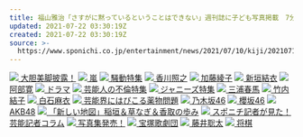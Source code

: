 ```yaml
---
title: 福山雅治「さすがに黙っているということはできない」週刊誌に子ども写真掲載　7分半にわたり訴え
updated: 2021-07-22 03:30:19Z
created: 2021-07-22 03:30:19Z
source: >-
  https://www.sponichi.co.jp/entertainment/news/2021/07/10/kiji/20210710s00041000376000c.html
---
```


 [![](https://www.sponichi.co.jp/entertainment/images/tokusyu/bikyakuV2.jpg) 大胆美脚披露！](https://www.sponichi.co.jp/entertainment/tokusyu/bikyaku/)  [![](https://www.sponichi.co.jp/entertainment/images/tokusyu/arashi2019.jpg) 嵐](https://www.sponichi.co.jp/entertainment/tokusyu/arashi/)  [![](https://www.sponichi.co.jp/entertainment/images/tokusyu/sodo02.jpg) 騒動特集](https://www.sponichi.co.jp/entertainment/tokusyu/sodo/)  [![](https://www.sponichi.co.jp/entertainment/images/tokusyu/kagawateruyuki.jpg) 香川照之](https://www.sponichi.co.jp/entertainment/tokusyu/kagawateruyuki/)  [![](https://www.sponichi.co.jp/entertainment/images/tokusyu/katopan2.jpg) 加藤綾子](https://www.sponichi.co.jp/entertainment/tokusyu/katopan/)  [![](https://www.sponichi.co.jp/entertainment/images/tokusyu/aragakiyui.jpg) 新垣結衣](https://www.sponichi.co.jp/entertainment/tokusyu/aragakiyui/)  [![](https://www.sponichi.co.jp/entertainment/images/tokusyu/abehiroshi.jpg) 阿部寛](https://www.sponichi.co.jp/entertainment/tokusyu/abehiroshi/)  [![](https://www.sponichi.co.jp/entertainment/images/tokusyu/drama.jpg) ドラマ](https://www.sponichi.co.jp/entertainment/tokusyu/drama/)  [![](https://www.sponichi.co.jp/entertainment/images/tokusyu/furin.jpg) 芸能人の不倫特集](https://www.sponichi.co.jp/entertainment/tokusyu/furin/)  [![](https://www.sponichi.co.jp/entertainment/images/tokusyu/johnnys.jpg) ジャニーズ特集](https://www.sponichi.co.jp/entertainment/tokusyu/johnnys/)  [![](https://www.sponichi.co.jp/entertainment/images/tokusyu/miuraharuma.jpg) 三浦春馬](https://www.sponichi.co.jp/entertainment/tokusyu/miuraharuma/)  [![](https://www.sponichi.co.jp/entertainment/images/tokusyu/takeuchiyuko.jpg) 竹内結子](https://www.sponichi.co.jp/entertainment/tokusyu/takeuchiyuko/)  [![](https://www.sponichi.co.jp/entertainment/images/tokusyu/shiraisimai.jpg) 白石麻衣](https://www.sponichi.co.jp/entertainment/tokusyu/shiraishimai/)  [![](https://www.sponichi.co.jp/entertainment/images/tokusyu/drag.jpg) 芸能界にはびこる薬物問題](https://www.sponichi.co.jp/entertainment/tokusyu/drag/)  [![](https://www.sponichi.co.jp/entertainment/images/tokusyu/nogizakaV2.jpg) 乃木坂46](https://www.sponichi.co.jp/entertainment/tokusyu/nogizaka/)  [![](https://www.sponichi.co.jp/entertainment/images/tokusyu/sakurazakaV2.jpg) 櫻坂46](https://www.sponichi.co.jp/entertainment/tokusyu/keyakizaka/)  [![](https://www.sponichi.co.jp/entertainment/images/tokusyu/akbV2.jpg) AKB48](https://www.sponichi.co.jp/entertainment/tokusyu/akb48/)  [![](https://www.sponichi.co.jp/entertainment/images/tokusyu/newmap.jpg) 「新しい地図」稲垣＆草なぎ＆香取の歩み](https://www.sponichi.co.jp/entertainment/tokusyu/newmap/)  [![](https://www.sponichi.co.jp/entertainment/images/tokusyu/entertainment.jpg) スポニチ記者が見た！芸能記者コラム](https://www.sponichi.co.jp/entertainment/tokusyu/kisya/)  [![](https://www.sponichi.co.jp/entertainment/images/tokusyu/photoalbum.jpg) 写真集発売！](https://www.sponichi.co.jp/entertainment/tokusyu/photoalbum/)  [![](https://www.sponichi.co.jp/entertainment/images/tokusyu/takarazukaV2.jpg) 宝塚歌劇団](https://www.sponichi.co.jp/entertainment/tokusyu/takarazuka/)  [![](https://www.sponichi.co.jp/entertainment/images/tokusyu/fujii_s.jpg) 藤井聡太](https://www.sponichi.co.jp/entertainment/tokusyu/fujii_s/)  [![](https://www.sponichi.co.jp/entertainment/images/tokusyu/shogi.jpg) 将棋](https://www.sponichi.co.jp/society/tokusyu/shogi/)